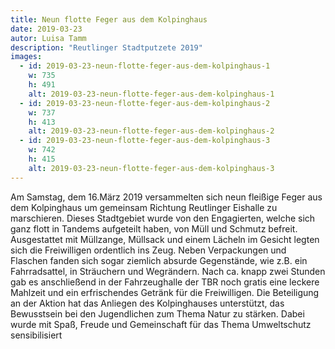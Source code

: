 ```yaml
---
title: Neun flotte Feger aus dem Kolpinghaus
date: 2019-03-23
autor: Luisa Tamm
description: "Reutlinger Stadtputzete 2019"
images:
  - id: 2019-03-23-neun-flotte-feger-aus-dem-kolpinghaus-1
    w: 735
    h: 491
    alt: 2019-03-23-neun-flotte-feger-aus-dem-kolpinghaus-1
  - id: 2019-03-23-neun-flotte-feger-aus-dem-kolpinghaus-2
    w: 737
    h: 413
    alt: 2019-03-23-neun-flotte-feger-aus-dem-kolpinghaus-2
  - id: 2019-03-23-neun-flotte-feger-aus-dem-kolpinghaus-3
    w: 742
    h: 415
    alt: 2019-03-23-neun-flotte-feger-aus-dem-kolpinghaus-3
---
```

Am Samstag, dem 16.März 2019 versammelten sich neun fleißige Feger aus dem Kolpinghaus um gemeinsam Richtung Reutlinger Eishalle zu marschieren. Dieses Stadtgebiet wurde von den Engagierten, welche sich ganz flott in Tandems aufgeteilt haben, von Müll und Schmutz befreit. Ausgestattet mit Müllzange, Müllsack und einem Lächeln im Gesicht legten sich die Freiwilligen ordentlich ins Zeug. Neben Verpackungen und Flaschen fanden sich sogar ziemlich absurde Gegenstände, wie z.B. ein Fahrradsattel, in Sträuchern und Wegrändern. Nach ca. knapp zwei Stunden gab es anschließend in der Fahrzeughalle der TBR noch gratis eine leckere Mahlzeit und ein erfrischendes Getränk für die Freiwilligen. Die Beteiligung an der Aktion hat das Anliegen des Kolpinghauses unterstützt, das Bewusstsein bei den Jugendlichen zum Thema Natur zu stärken. Dabei wurde mit Spaß, Freude und Gemeinschaft für das Thema Umweltschutz sensibilisiert
